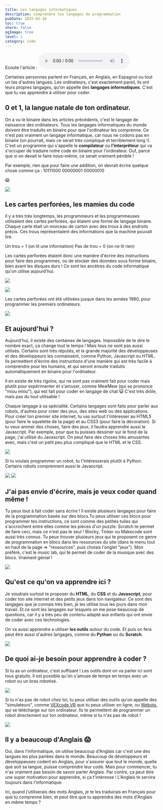```yaml
---
title: Les langages informatiques
description: comprendre les langages de programmation
pubDate: 2025-02-10
toc: true
share: false
ogImage: true
level: 1
category: code
---
```


Ecoute l'article :
<audio controls>
  <source src="/lemon-squeezy/audio/langages.mp3" type="audio/mpeg">
  Votre navigateur ne supporte pas l'élément audio.
</audio>

Certaines personnes parlent en Français, en Anglais, en Espagnol ou tout un tas d'autres langues. Les ordinateurs, c'est exactement pareil, ils ont leurs propres langages, qu'on appelle des **langages informatiques**. C'est que tu vas apprendre à utiliser pour coder.

## 0 et 1, la langue natale de ton ordinateur.

On a vu le binaire dans les articles précédents, c'est le langage de naissance des ordinateurs. Tous les langages informatiques du monde doivent être traduits en binaire pour que l'ordinateur les comprenne. Ce n'est pas vraiment un langage informatique, car nous ne codons pas en binaire (on pourrait, mais ce serait très compliqué et terriblement long !). C'est un programme qui s'appelle le **compilateur** ou **l'interprêteur** qui va s'occuper de traduire notre code en binaire pour l'ordinateur. Ouf, parce que si on devait le faire nous-même, ce serait vraiment pénible !

Par exemple, rien que pour faire une addition, on devrait écrire quelque chose comme ça :
10111000 00000001 00000010  

😱

![](../../assets/langages/binaire.png)

## Les cartes perforées, les mamies du code

Il y a très très longtemps, les programmeurs et les programmeuses utilisaient des cartes perforées, qui étaient une forme de langage binaire. Chaque carte était un morceau de carton avec des trous à des endroits précis. Ces trous représentaient des informations que la machine pouvait lire.

Un trou = 1 (on lit une information)
Pas de trou = 0 (on ne lit rien)

Les cartes perforées étaient donc une manière d'écrire des instructions pour faire des programmes, ou de stocker des données sous forme binaire, bien avant les disques durs ! Ce sont les ancètres du code informatique qu'on utilise aujourd'hui.

![](../../assets/langages/carte_perforees.jpg)

![](../../assets/langages/cartes.png)

Les cartes perforées ont été utilisées jusque dans les années 1980, pour programmer les premiers ordinateurs.

![](../../assets/langages/eniac.png)

## Et aujourd'hui ?

Aujourd'hui, il existe des centaines de langages. Impossible de te dire le nombre exact, ça change tout le temps ! Mais tous ne sont pas aussi utilisés. Certains sont très réputés, et la grande majorité des développeuses et des développeurs les connaissent, comme Python, Javascript ou HTML. Ils permettent d'écrire des instructions d'une manière qui est très facile à comprendre pour les humains, et qui seront ensuite traduits automatiquement en binaire pour l'ordinateur.

Il en existe de très rigolos, qui ne sont pas vraiment fait pour coder mais plutôt pour expérimenter et s'amuser, comme MewMew (qui se prononce "miou miou"), qui est fait pour coder en langage de chat 😺 C'est très drôle, mais pas du tout utilisable !

Chaque langage à sa spécialité. Certains langages sont faits pour parler aux robots, d'autres pour créer des jeux, des sites web ou des applications. Pour créer ton premier site internet, tu vas surtout t'intéresser au HTML5 (pour faire le squelette de ta page) et au CSS3 (pour faire la décoration). Si tu veux animer des choses, faire des jeux, il faudra apprendre aussi le Javascript. Par exemple, pour que tu puisses dessiner sur le fond de la page, j'ai utilisé du Javascript. On peut faire des choses très amusantes avec, mais c'est un petit peu plus compliqué que le HTML et le CSS.

![](../../assets/langages/javascript.png)

Si tu voulais programmer un robot, tu t'intéresserais plutôt à Python. Certains robots comprennent aussi le Javascript.

![](../../assets/langages/robot.png)
![](../../assets/langages/programmer.png)

## J'ai pas envie d'écrire, mais je veux coder quand même !

Tu peux tout à fait coder sans écrire ! Il existe plusieurs langages pour faire de la programmation basée sur des blocs.Tu peux utiliser ces blocs pour programmer tes instructions, ce sont comme des petites tuiles qui s'accrochent entre elles comme les pièces d'un puzzle. Scratch te permet de faire ceci, mais ce n'est pas le seul ! Blocky, Tinker ou Makecode sont aussi très connus. Tu peux trouver plusieurs jeux qui te proposent ce genre de programmation en blocs dans les ressources du site (dans le menu tout en haut de la page => "ressources", puis choisis l'onglet "jeux"). Mon préféré, c'est le music lab, qui te permet de coder de la musique avec des blocs. Vraiment génial !

![](../../assets/langages/codeblocs.png)

## Qu'est ce qu'on va apprendre ici ?

Je voudrais surtout te proposer du **HTML**, du **CSS** et du **Javascript**, pour coder ton site internet et des petits jeux dans ton navigateur. Ce sont des langages que je connais très bien, je les utilise tous les jours dans mon travail. Et ce sont les langages sur lesquels on me pose beaucoup de questions, car il y a très peu de contenu adapté aux enfants qui ont envie de coder avec ces technologies. 

On va aussi apprendre a utiliser **les outils** autour du code. Et puis on fera peut être aussi d'autres langages, comme du **Python** ou du **Scratch**.

![](../../assets/langages/vscode.png)

## De quoi ai-je besoin pour apprendre à coder ?

Si tu as un ordinateur, c'est suffisant ! Les outils dont on va parler ici sont tous gratuits. Il est possible qu'on s'amuse de temps en temps avec un robot ou un bras robotisé.

![](../../assets/langages/bras.png)

Si tu n'as pas de robot chez toi, tu peux utiliser des outils qu'on appelle des "simulateurs", comme [VEXcode VR](https://vr.vex.com/) que tu peux utiliser en ligne, ou [Webots](https://cyberbotics.com/#webots), qui se télécharge sur ton ordinateur. Ils te permettent de programmer un robot directement sur ton ordinateur, même si tu n'as pas de robot !

![](../../assets/langages/vexcode-vr.png)

## Il y a beaucoup d'Anglais 😱

Oui, dans l'informatique, on utilise beaucoup d'Anglais car c'est une des langues les plus parlées dans le monde. Beaucoup de développeurs et développeuses codent en Anglais, pour s'assurer que tout le monde, quelle que soit sa langue, puisse comprendre leur code. Mais pour commencer, tu n'as vraiment pas besoin de savoir parler Anglais. Par contre, ça peut être une super motivation pour apprendre, si ça t'intéresse ! L'Anglais te servira toujours dans l'informatique.

Ici, quand j'utiliserais des mots Anglais, je te les traduirais en Français pour que tu comprenne bien, et peut être que tu apprendra des mots d'Anglais en même temps ?